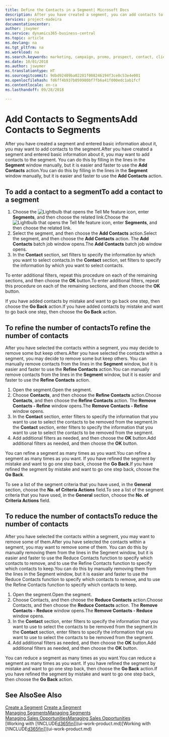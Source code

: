 ```yaml
---
title: Define the Contacts in a Segment| Microsoft Docs
description: After you have created a segment, you can add contacts to the segment, for example, as part of a marketing campaign targeting particular customers or clients.
services: project-madeira
documentationcenter: 
author: jswymer
ms.service: dynamics365-business-central
ms.topic: article
ms.devlang: na
ms.tgt_pltfrm: na
ms.workload: na
ms.search.keywords: marketing, campaign, promo, prospect, contact, client, customer
ms.date: 10/01/2018
ms.author: jswymer
ms.translationtype: HT
ms.sourcegitcommit: 9dbd92409ba02281f008246194f3ce0c53e4e001
ms.openlocfilehash: fd6ff4b937b059980bf7fb6a41f000edc1ab1fcf
ms.contentlocale: en-ca
ms.lasthandoff: 09/28/2018

---
```

# <a name="add-contacts-to-segments"></a><span data-ttu-id="cd126-103">Add Contacts to Segments</span><span class="sxs-lookup"><span data-stu-id="cd126-103">Add Contacts to Segments</span></span>
<span data-ttu-id="cd126-104">After you have created a segment and entered basic information about it, you may want to add contacts to the segment.</span><span class="sxs-lookup"><span data-stu-id="cd126-104">After you have created a segment and entered basic information about it, you may want to add contacts to the segment.</span></span> <span data-ttu-id="cd126-105">You can do this by filling in the lines in the **Segment** window manually, but it is easier and faster to use the **Add Contacts** action.</span><span class="sxs-lookup"><span data-stu-id="cd126-105">You can do this by filling in the lines in the **Segment** window manually, but it is easier and faster to use the **Add Contacts** action.</span></span>

## <a name="to-add-a-contact-to-a-segment"></a><span data-ttu-id="cd126-106">To add a contact to a segment</span><span class="sxs-lookup"><span data-stu-id="cd126-106">To add a contact to a segment</span></span>
1. <span data-ttu-id="cd126-107">Choose the ![Lightbulb that opens the Tell Me feature](media/ui-search/search_small.png "Tell me what you want to do") icon, enter **Segments**, and then choose the related link.</span><span class="sxs-lookup"><span data-stu-id="cd126-107">Choose the ![Lightbulb that opens the Tell Me feature](media/ui-search/search_small.png "Tell me what you want to do") icon, enter **Segments**, and then choose the related link.</span></span>  
2. <span data-ttu-id="cd126-108">Select the segment, and then choose the **Add Contacts** action.</span><span class="sxs-lookup"><span data-stu-id="cd126-108">Select the segment, and then choose the **Add Contacts** action.</span></span> <span data-ttu-id="cd126-109">The **Add Contacts** batch job window opens.</span><span class="sxs-lookup"><span data-stu-id="cd126-109">The **Add Contacts** batch job window opens.</span></span>
3. <span data-ttu-id="cd126-110">In the **Contact** section, set filters to specify the information by which you want to select contacts.</span><span class="sxs-lookup"><span data-stu-id="cd126-110">In the **Contact** section, set filters to specify the information by which you want to select contacts.</span></span>

<span data-ttu-id="cd126-111">To enter additional filters, repeat this procedure on each of the remaining sections, and then choose the **OK** button.</span><span class="sxs-lookup"><span data-stu-id="cd126-111">To enter additional filters, repeat this procedure on each of the remaining sections, and then choose the **OK** button.</span></span>

<span data-ttu-id="cd126-112">If you have added contacts by mistake and want to go back one step, then choose the **Go Back** action.</span><span class="sxs-lookup"><span data-stu-id="cd126-112">If you have added contacts by mistake and want to go back one step, then choose the **Go Back** action.</span></span>

## <a name="to-refine-the-number-of-contacts"></a><span data-ttu-id="cd126-113">To refine the number of contacts</span><span class="sxs-lookup"><span data-stu-id="cd126-113">To refine the number of contacts</span></span>
<span data-ttu-id="cd126-114">After you have selected the contacts within a segment, you may decide to remove some but keep others.</span><span class="sxs-lookup"><span data-stu-id="cd126-114">After you have selected the contacts within a segment, you may decide to remove some but keep others.</span></span> <span data-ttu-id="cd126-115">You can manually remove contacts from the lines in the **Segment** window, but it is easier and faster to use the **Refine Contacts** action.</span><span class="sxs-lookup"><span data-stu-id="cd126-115">You can manually remove contacts from the lines in the **Segment** window, but it is easier and faster to use the **Refine Contacts** action.</span></span>

1. <span data-ttu-id="cd126-116">Open the segment.</span><span class="sxs-lookup"><span data-stu-id="cd126-116">Open the segment.</span></span>
2. <span data-ttu-id="cd126-117">Choose **Contacts**, and then choose the **Refine Contacts** action.</span><span class="sxs-lookup"><span data-stu-id="cd126-117">Choose **Contacts**, and then choose the **Refine Contacts** action.</span></span> <span data-ttu-id="cd126-118">The **Remove Contacts - Refine** window opens.</span><span class="sxs-lookup"><span data-stu-id="cd126-118">The **Remove Contacts - Refine** window opens.</span></span>
3. <span data-ttu-id="cd126-119">In the **Contact** section, enter filters to specify the information that you want to use to select the contacts to be removed from the segment.</span><span class="sxs-lookup"><span data-stu-id="cd126-119">In the **Contact** section, enter filters to specify the information that you want to use to select the contacts to be removed from the segment.</span></span>
4. <span data-ttu-id="cd126-120">Add additional filters as needed, and then choose the **OK** button.</span><span class="sxs-lookup"><span data-stu-id="cd126-120">Add additional filters as needed, and then choose the **OK** button.</span></span>

<span data-ttu-id="cd126-121">You can refine a segment as many times as you want.</span><span class="sxs-lookup"><span data-stu-id="cd126-121">You can refine a segment as many times as you want.</span></span> <span data-ttu-id="cd126-122">If you have refined the segment by mistake and want to go one step back, choose the **Go Back**.</span><span class="sxs-lookup"><span data-stu-id="cd126-122">If you have refined the segment by mistake and want to go one step back, choose the **Go Back**.</span></span>

<span data-ttu-id="cd126-123">To see a list of the segment criteria that you have used, in the **General** section, choose the **No. of Criteria Actions** field.</span><span class="sxs-lookup"><span data-stu-id="cd126-123">To see a list of the segment criteria that you have used, in the **General** section, choose the **No. of Criteria Actions** field.</span></span>

## <a name="to-reduce-the-number-of-contacts"></a><span data-ttu-id="cd126-124">To reduce the number of contacts</span><span class="sxs-lookup"><span data-stu-id="cd126-124">To reduce the number of contacts</span></span>
<span data-ttu-id="cd126-125">After you have selected the contacts within a segment, you may want to remove some of them.</span><span class="sxs-lookup"><span data-stu-id="cd126-125">After you have selected the contacts within a segment, you may want to remove some of them.</span></span> <span data-ttu-id="cd126-126">You can do this by manually removing them from the lines in the Segment window, but it is easier and faster to use the Reduce Contacts function to specify which contacts to remove, and to use the Refine Contacts function to specify which contacts to keep.</span><span class="sxs-lookup"><span data-stu-id="cd126-126">You can do this by manually removing them from the lines in the Segment window, but it is easier and faster to use the Reduce Contacts function to specify which contacts to remove, and to use the Refine Contacts function to specify which contacts to keep.</span></span>

1. <span data-ttu-id="cd126-127">Open the segment.</span><span class="sxs-lookup"><span data-stu-id="cd126-127">Open the segment.</span></span>
2. <span data-ttu-id="cd126-128">Choose Contacts, and then choose the **Reduce Contacts** action.</span><span class="sxs-lookup"><span data-stu-id="cd126-128">Choose Contacts, and then choose the **Reduce Contacts** action.</span></span> <span data-ttu-id="cd126-129">The **Remove Contacts - Reduce** window opens.</span><span class="sxs-lookup"><span data-stu-id="cd126-129">The **Remove Contacts - Reduce** window opens.</span></span>
3. <span data-ttu-id="cd126-130">In the **Contact** section, enter filters to specify the information that you want to use to select the contacts to be removed from the segment.</span><span class="sxs-lookup"><span data-stu-id="cd126-130">In the **Contact** section, enter filters to specify the information that you want to use to select the contacts to be removed from the segment.</span></span>
4. <span data-ttu-id="cd126-131">Add additional filters as needed, and then choose the **OK** button.</span><span class="sxs-lookup"><span data-stu-id="cd126-131">Add additional filters as needed, and then choose the **OK** button.</span></span>

<span data-ttu-id="cd126-132">You can reduce a segment as many times as you want.</span><span class="sxs-lookup"><span data-stu-id="cd126-132">You can reduce a segment as many times as you want.</span></span> <span data-ttu-id="cd126-133">If you have refined the segment by mistake and want to go one step back, then choose the **Go Back** action.</span><span class="sxs-lookup"><span data-stu-id="cd126-133">If you have refined the segment by mistake and want to go one step back, then choose the **Go Back** action.</span></span>

## <a name="see-also"></a><span data-ttu-id="cd126-134">See Also</span><span class="sxs-lookup"><span data-stu-id="cd126-134">See Also</span></span>
<span data-ttu-id="cd126-135">[Create a Segment](marketing-how-create-segment.md) </span><span class="sxs-lookup"><span data-stu-id="cd126-135">[Create a Segment](marketing-how-create-segment.md) </span></span>  
[<span data-ttu-id="cd126-136">Managing Segments</span><span class="sxs-lookup"><span data-stu-id="cd126-136">Managing Segments</span></span>](marketing-segments.md)  
[<span data-ttu-id="cd126-137">Managing Sales Opportunities</span><span class="sxs-lookup"><span data-stu-id="cd126-137">Managing Sales Opportunities</span></span>](marketing-manage-sales-opportunities.md)  
<span data-ttu-id="cd126-138">[Working with [!INCLUDE[d365fin](includes/d365fin_md.md)]](ui-work-product.md)</span><span class="sxs-lookup"><span data-stu-id="cd126-138">[Working with [!INCLUDE[d365fin](includes/d365fin_md.md)]](ui-work-product.md)</span></span>  

